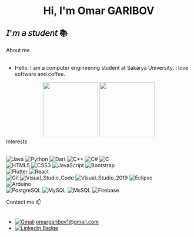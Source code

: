 



 <h1 align="center"> Hi, I'm Omar GARIBOV</h1>

## 𝘐'𝘮 𝘢 𝘴𝘵𝘶𝘥𝘦𝘯𝘵 📚




<summary>About me</summary><br>
  
-  Hello. I am a computer engineering student at Sakarya University. I love software and coffee. 



 <div align="center">
    
 <img height=150 src="https://github-readme-stats.vercel.app/api?username=jackdow-ek&show_icons=true&theme=radical"/>
 
 <img height=150  src="https://github-readme-stats.vercel.app/api/top-langs/?username=jackdow-ek&theme=radical&layout=compact">
  
  </div>
  
 


 
<summary>Interests</summary><br>

  ![Java](https://img.shields.io/badge/-Java-ED8B00?style=flat&logo=java&logoColor=white)
  ![Python](https://img.shields.io/badge/-Python-FFFDD0?style=flat&logo=python&logoColor=blue)
  ![Dart](https://img.shields.io/badge/-Dart-0099FF?style=flat&logo=dart&logoColor=white)
  ![C++](https://img.shields.io/badge/C%2B%2B-00599C?style=badge&logo=c%2B%2B&logoColor=white) 
  ![C#](https://img.shields.io/badge/C%23-6600CC?style=badge&logo=c-sharp&logoColor=white)
  ![C](https://img.shields.io/badge/-C-3F47CC?style=flat&logo=c&logoColor=white)<br>
  ![HTML5](https://img.shields.io/badge/-HTML5-E34F26?style=flat&logo=HTML5&logoColor=white)
  ![CSS3](https://img.shields.io/badge/-CSS3-1572B6?style=flat&logo=CSS3&logoColor=white)
  ![JavaScript](https://img.shields.io/badge/JavaScript-F7DF1E?style=badge&logo=javascript&logoColor=black)
  ![Bootstrap](https://img.shields.io/badge/-Bootstrap-563D7C?style=flat&logo=bootstrap&logoColor=white)<br>
  ![Flutter](https://img.shields.io/badge/-Flutter-20232A?style=flat&logo=flutter&logoColor=61DAFB)
  ![React](https://img.shields.io/badge/-React-20232A?style=flat&logo=react&logoColor=61DAFB)  
  ![Git](https://img.shields.io/badge/Git-F05032?style=badge&logo=git&logoColor=white)
  ![Visual_Studio_Code](https://img.shields.io/badge/Visual_Studio_Code-0078D4?style=badge&logo=visual%20studio%20code&logoColor=white)
  ![Visual_Studio_2019](https://img.shields.io/badge/Visual_Studio_2019-5C2D91?style=badge&logo=visual%20studio&logoColor=white)
  ![Eclipse](https://img.shields.io/badge/Eclipse-2C2255?style=badge&logo=eclipse&logoColor=white)<br>
  ![Arduino](https://img.shields.io/badge/-Arduino-0099FF?style=flat&logo=arduino&logoColor=white)<br>
  ![PostgreSQL](https://img.shields.io/badge/-PostgreSQL-00599C?style=flat&logo=PostgreSQL&logoColor=white)
  ![MySQL](https://img.shields.io/badge/-MySQL-0078D4?style=flat&logo=MySQL&logoColor=white)
  ![MsSQL](https://img.shields.io/badge/-MsSQL-0078D4?style=flat&logo=MsSQL&logoColor=white)
  ![Firebase](https://img.shields.io/badge/-Firebase-FFCA2C?style=flat&logo=Firebase&logoColor=white)

  

<summary> Contact me 📫</summary><br>
  
 - [![Gmail](https://img.shields.io/badge/Gmail-D14836?style=badge&logo=gmail&logoColor=white)](https://www.omargaribov1@gmail.com) omargaribov1@gmail.com
 - [![Linkedin Badge](https://img.shields.io/badge/LinkedIn-0077B5?style=badge&logo=linkedin&logoColor=white)](https://www.linkedin.com/in/omargaribov/) 



